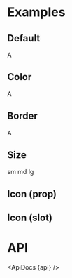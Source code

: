 <script>
  import { mdiAccount } from '@mdi/js';

  import api from '$lib/components/Avatar.svelte?raw&sveld';
  import ApiDocs from '$lib/components/ApiDocs.svelte';

  import AppBar from '$lib/components/AppBar.svelte';
  import Avatar from '$lib/components/Avatar.svelte';
  import Icon from '$lib/components/Icon.svelte';
  import Preview from '$lib/components/Preview.svelte';
</script>

# Examples

## Default

<Preview>
  <Avatar>A</Avatar>
</Preview>

## Color

<Preview>
  <Avatar class="bg-blue-500 text-white font-bold">A</Avatar>
</Preview>

## Border

<Preview>
  <Avatar class="border">A</Avatar>
</Preview>

## Size

<Preview>
  <Avatar class="bg-blue-500 text-white font-bold text-xs" size="sm">sm</Avatar>
  <Avatar class="bg-blue-500 text-white font-bold" size="md">md</Avatar>
  <Avatar class="bg-blue-500 text-white font-bold" size="lg">lg</Avatar>
</Preview>

## Icon (prop)

<Preview>
  <Avatar class="bg-blue-500 text-white" icon={mdiAccount} />
</Preview>

## Icon (slot)

<Preview>
  <Avatar class="bg-blue-500">
    <Icon path={mdiAccount} class="text-white" />
  </Avatar>
</Preview>

# API

<ApiDocs {api} />
